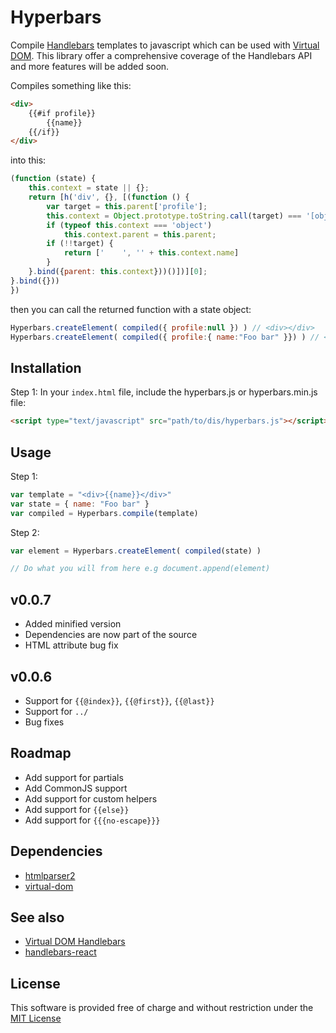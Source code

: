 # Hyperbars
Compile [Handlebars](http://handlebarsjs.com/) templates to javascript which can be used with [Virtual DOM](https://github.com/Matt-Esch/virtual-dom).
This library offer a comprehensive coverage of the Handlebars API and more features will be added soon.

Compiles something like this:
```html
<div>
    {{#if profile}}
        {{name}}
    {{/if}}
</div>
```

into this:
```js
(function (state) {
	this.context = state || {};
	return [h('div', {}, [(function () {
		var target = this.parent['profile'];
		this.context = Object.prototype.toString.call(target) === '[object Object]' ? target : this.parent;
		if (typeof this.context === 'object')
			this.context.parent = this.parent;
		if (!!target) {
			return ['    ', '' + this.context.name]
		}
	}.bind({parent: this.context}))()])][0];
}.bind({}))
})
```

then you can call the returned function with a state object:
```js
Hyperbars.createElement( compiled({ profile:null }) ) // <div></div>
Hyperbars.createElement( compiled({ profile:{ name:"Foo bar" }}) ) // <div>Foo bar</div>
```

## Installation
Step 1: In your `index.html` file, include the hyperbars.js or hyperbars.min.js file:
```html
<script type="text/javascript" src="path/to/dis/hyperbars.js"></script>
```

## Usage
Step 1:
```js
var template = "<div>{{name}}</div>"
var state = { name: "Foo bar" }
var compiled = Hyperbars.compile(template)
```
Step 2:
```js
var element = Hyperbars.createElement( compiled(state) )

// Do what you will from here e.g document.append(element)
```
## v0.0.7
* Added minified version
* Dependencies are now part of the source
* HTML attribute bug fix

## v0.0.6
* Support for `{{@index}}`, `{{@first}}`, `{{@last}}`
* Support for `../`
* Bug fixes

## Roadmap
* Add support for partials
* Add CommonJS support
* Add support for custom helpers
* Add support for `{{else}}`
* Add support for `{{{no-escape}}}`

## Dependencies
* [htmlparser2](https://github.com/fb55/htmlparser2)
* [virtual-dom](https://github.com/Matt-Esch/virtual-dom)

## See also
* [Virtual DOM Handlebars](https://github.com/jchook/virtual-dom-handlebars)
* [handlebars-react](https://github.com/stevenvachon/handlebars-react)

## License
This software is provided free of charge and without restriction under the [MIT License](LICENSE)